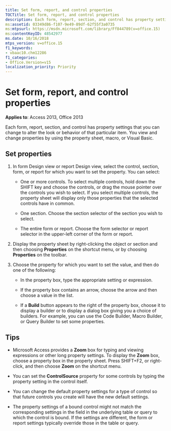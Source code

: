 ```yaml
---
title: Set form, report, and control properties
TOCTitle: Set form, report, and control properties
description: Each form, report, section, and control has property settings that you can change to alter the look or behavior of that particular item in Access 2013.
ms:assetid: 03349d86-f107-9e49-89df-62f55f3a0735
ms:mtpsurl: https://msdn.microsoft.com/library/Ff844789(v=office.15)
ms:contentKeyID: 48542977
ms.date: 10/16/2018
mtps_version: v=office.15
f1_keywords:
- vbaac10.chm12286
f1_categories:
- Office.Version=v15
localization_priority: Priority
---
```


# Set form, report, and control properties

**Applies to**: Access 2013, Office 2013

Each form, report, section, and control has property settings that you can change to alter the look or behavior of that particular item. You view and change properties by using the property sheet, macro, or Visual Basic.

## Set properties

1. In form Design view or report Design view, select the control, section, form, or report for which you want to set the property. You can select:
    
   - One or more controls. To select multiple controls, hold down the SHIFT key and choose the controls, or drag the mouse pointer over the controls you wish to select. If you select multiple controls, the property sheet will display only those properties that the selected controls have in common.
    
   - One section. Choose the section selector of the section you wish to select.
    
   - The entire form or report. Choose the form selector or report selector in the upper-left corner of the form or report.

2. Display the property sheet by right-clicking the object or section and then choosing **Properties** on the shortcut menu, or by choosing **Properties** on the toolbar.

3. Choose the property for which you want to set the value, and then do one of the following:
    
   - In the property box, type the appropriate setting or expression.
    
   - If the property box contains an arrow, choose the arrow and then choose a value in the list.
    
   - If a **Build** button appears to the right of the property box, choose it to display a builder or to display a dialog box giving you a choice of builders. For example, you can use the Code Builder, Macro Builder, or Query Builder to set some properties.

## Tips

- Microsoft Access provides a **Zoom** box for typing and viewing expressions or other long property settings. To display the **Zoom** box, choose a property box in the property sheet. Press SHIFT+F2, or right-click, and then choose **Zoom** on the shortcut menu.

- You can set the **ControlSource** property for some controls by typing the property setting in the control itself.

- You can change the default property settings for a type of control so that future controls you create will have the new default settings.

- The property settings of a bound control might not match the corresponding settings in the field in the underlying table or query to which the control is bound. If the settings are different, the form or report settings typically override those in the table or query.

